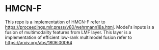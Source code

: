 # HMCN-F
This repo is a implementation of HMCN-F refer to https://proceedings.mlr.press/v80/wehrmann18a.html.
Model's inputs is a fusion of multimodality features from LMF layer.
This layer is a implementation of efficient low-rank multimodel fusion refer to https://arxiv.org/abs/1806.00064

